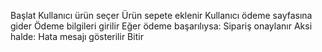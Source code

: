 
Başlat
Kullanıcı ürün seçer
Ürün sepete eklenir
Kullanıcı ödeme sayfasına gider
Ödeme bilgileri girilir
Eğer ödeme başarılıysa:
    Sipariş onaylanır
Aksi halde:
    Hata mesajı gösterilir
Bitir
